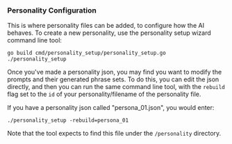 ### Personality Configuration

This is where personality files can be added, to configure how the AI behaves.
To create a new personality, use the personality setup wizard command line tool:

```shell
go build cmd/personality_setup/personality_setup.go
./personality_setup
```

Once you've made a personality json, you may find you want to modify the prompts and their generated phrase sets.
To do this, you can edit the json directly, and then you can run the same command line tool, with the `rebuild` flag set to the `id` of your personality/filename of the personality file.

If you have a personality json called "persona_01.json", you would enter:

```shell
./personality_setup -rebuild=persona_01
```

Note that the tool expects to find this file under the `/personality` directory.
